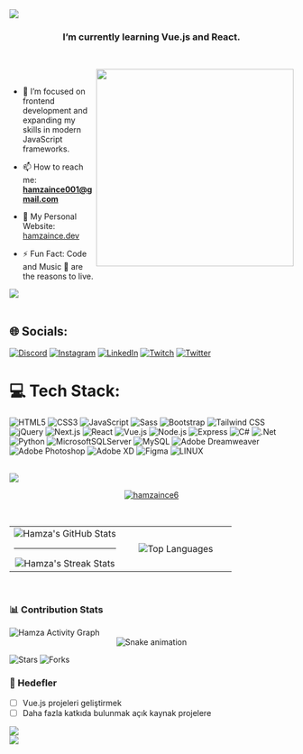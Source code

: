 <img src="https://capsule-render.vercel.app/api?type=waving&color=gradient&text=Hello!&height=100&section=header"/>
<h3 align="center">I’m currently learning Vue.js and React.</h3>

<br>

<p><img align="right" style="height:350px;" src="https://octodex.github.com/images/daftpunktocat-guy.gif" alt="" /></p>

<br>

- 🌱 I’m focused on frontend development and expanding my skills in modern JavaScript frameworks.
  
- 📫 How to reach me: **hamzaince001@gmail.com**

- 🚀 My Personal Website: [hamzaince.dev](https://hamzaince.dev/)

- ⚡ Fun Fact: Code and Music 🎵 are the reasons to live.

<a href="https://visitcount.itsvg.in">
  <img src="https://visitcount.itsvg.in/api?id=hamzaince6&label=Profile%20Views&color=0&pretty=false" />
</a>

<br>

<br>

## 🌐 Socials:
[![Discord](https://img.shields.io/badge/Discord-%237289DA.svg?logo=discord&logoColor=white)](https://discord.gg/AMCH3Fna2N) [![Instagram](https://img.shields.io/badge/Instagram-%23E4405F.svg?logo=Instagram&logoColor=white)](https://www.instagram.com/hamza.ince6/?hl=tr) [![LinkedIn](https://img.shields.io/badge/LinkedIn-%230077B5.svg?logo=linkedin&logoColor=white)](https://www.linkedin.com/in/hamzaince/) [![Twitch](https://img.shields.io/badge/Twitch-%239146FF.svg?logo=Twitch&logoColor=white)](https://www.twitch.tv/hamzaince6) [![Twitter](https://img.shields.io/badge/Twitter-%231DA1F2.svg?logo=Twitter&logoColor=white)](https://twitter.com/Hamza__ince) 
<br>

# 💻 Tech Stack:

![HTML5](https://img.shields.io/badge/html5-%23E34F26.svg?style=for-the-badge&logo=html5&logoColor=white) 
![CSS3](https://img.shields.io/badge/css3-%231572B6.svg?style=for-the-badge&logo=css3&logoColor=white) 
![JavaScript](https://img.shields.io/badge/javascript-%23323330.svg?style=for-the-badge&logo=javascript&logoColor=%23F7DF1E) 
![Sass](https://img.shields.io/badge/Sass-%23CC6699.svg?style=for-the-badge&logo=sass&logoColor=white)
![Bootstrap](https://img.shields.io/badge/bootstrap-%23563D7C.svg?style=for-the-badge&logo=bootstrap&logoColor=white) 
![Tailwind CSS](https://img.shields.io/badge/Tailwind%20CSS-06B6D4?style=for-the-badge&logo=tailwind-css&logoColor=white)
![jQuery](https://img.shields.io/badge/jQuery-0769AD?style=for-the-badge&logo=jquery&logoColor=white)
![Next.js](https://img.shields.io/badge/Next.js-000000?style=for-the-badge&logo=next.js&logoColor=white)
![React](https://img.shields.io/badge/React-20232A?style=for-the-badge&logo=react&logoColor=61DAFB) 
![Vue.js](https://img.shields.io/badge/vue.js-4FC08D?style=for-the-badge&logo=vue.js&logoColor=white) 
![Node.js](https://img.shields.io/badge/node.js-339933.svg?style=for-the-badge&logo=node.js&logoColor=white) 
![Express](https://img.shields.io/badge/Express-000000.svg?style=for-the-badge&logo=express&logoColor=white) 
![C#](https://img.shields.io/badge/c%23-%23239120.svg?style=for-the-badge&logo=c-sharp&logoColor=white) 
![.Net](https://img.shields.io/badge/.NET-5C2D91?style=for-the-badge&logo=.net&logoColor=white) 
![Python](https://img.shields.io/badge/python-3670A0?style=for-the-badge&logo=python&logoColor=ffdd54) 
![MicrosoftSQLServer](https://img.shields.io/badge/Microsoft%20SQL%20Server-CC2927?style=for-the-badge&logo=microsoft%20sql%20server&logoColor=white) 
![MySQL](https://img.shields.io/badge/mysql-%2300f.svg?style=for-the-badge&logo=mysql&logoColor=white) 
![Adobe Dreamweaver](https://img.shields.io/badge/Adobe%20Dreamweaver-FF61F6.svg?style=for-the-badge&logo=Adobe%20Dreamweaver&logoColor=white) 
![Adobe Photoshop](https://img.shields.io/badge/adobephotoshop-%2331A8FF.svg?style=for-the-badge&logo=adobephotoshop&logoColor=white) 
![Adobe XD](https://img.shields.io/badge/Adobe%20XD-470137?style=for-the-badge&logo=Adobe%20XD&logoColor=#FF61F6) 
![Figma](https://img.shields.io/badge/figma-%23F24E1E.svg?style=for-the-badge&logo=figma&logoColor=white) 
![LINUX](https://img.shields.io/badge/Linux-FCC624?style=for-the-badge&logo=linux&logoColor=black) 

<br>

<img src="https://user-images.githubusercontent.com/73097560/115834477-dbab4500-a447-11eb-908a-139a6edaec5c.gif"> 

<p align="center"> 
  <a href="https://github.com/ryo-ma/github-profile-trophy">
    <img src="https://github-profile-trophy.vercel.app/?username=hamzaince6&row=1&theme=radical" alt="hamzaince6" />
  </a>
</p>

<br>
  
<table border="0" align="center">
  <tr border="0">
    <td width="50%" align="center">
      <img src="https://github-readme-stats.vercel.app/api?username=hamzaince6&theme=radical&hide_border=false&include_all_commits=false&count_private=false" alt="Hamza's GitHub Stats">
      <hr>
      <img src="https://github-readme-streak-stats.herokuapp.com/?user=hamzaince6&theme=radical&hide_border=false" alt="Hamza's Streak Stats">
    </td>
    <td width="50%" align="center">
      <img align="center" src="https://github-readme-stats.anuraghazra1.vercel.app/api/top-langs/?username=hamzaince6&theme=radical&hide_border=true&no-bg=true&no-frame=true&langs_count=6" alt="Top Languages">
    </td>
  </tr>
</table>

<br>

### 📊 Contribution Stats
<img alt="Hamza Activity Graph" src="https://github-readme-activity-graph.vercel.app/graph/?username=hamzaince6&bg_color=1F222E&color=F8D866&line=F85D7F&point=FFFFFF&hide_border=true" alt="Hamza's Activity Graph" />

<br>

<div align="center">
  <img src="https://raw.githubusercontent.com/hamzaince6/hamzaince6/output/snake.svg" alt="Snake animation" />
</div>

![Stars](https://img.shields.io/github/stars/hamzaince6?style=social)
![Forks](https://img.shields.io/github/forks/hamzaince6?style=social)

### 🎯 Hedefler
- [ ] Vue.js projeleri geliştirmek
- [ ] Daha fazla katkıda bulunmak açık kaynak projelere

<img src="https://user-images.githubusercontent.com/73097560/115834477-dbab4500-a447-11eb-908a-139a6edaec5c.gif"> 

<br>

<img src="https://capsule-render.vercel.app/api?type=waving&color=gradient&height=100&section=footer"/>
